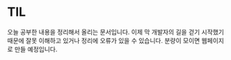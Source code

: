 # TIL
오늘 공부한 내용을 정리해서 올리는 문서입니다. 이제 막 개발자의 길을 걷기 시작했기 때문에 잘못 이해하고 있거나 정리에 오류가 있을 수 있습니다. 
분량이 모이면 웹페이지로 만들 예정입니다.